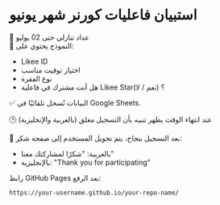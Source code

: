 # استبيان فاعليات كورنر شهر يونيو

📅 عداد تنازلي حتى 02 يوليو  
📝 النموذج يحتوي على:
- Likee ID
- اختيار توقيت مناسب
- نوع الفقرة
- هل أنت مشترك في فاعلية Likee Star؟ (نعم / لا)

✅ البيانات تُسجل تلقائيًا في Google Sheets.

🕒 عند انتهاء الوقت يظهر تنبيه بأن التسجيل مغلق (بالعربية والإنجليزية)

🎉 بعد التسجيل بنجاح، يتم تحويل المستخدم إلى صفحة شكر:
- بالعربية: "شكرًا لمشاركتك معنا"
- بالإنجليزية: "Thank you for participating"

رابط GitHub Pages بعد الرفع:
```
https://your-username.github.io/your-repo-name/
```
